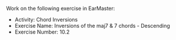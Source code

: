Work on the following exercise in EarMaster:
- Activity: Chord Inversions
- Exercise Name: Inversions of the maj7 & 7 chords - Descending
- Exercise Number: 10.2
